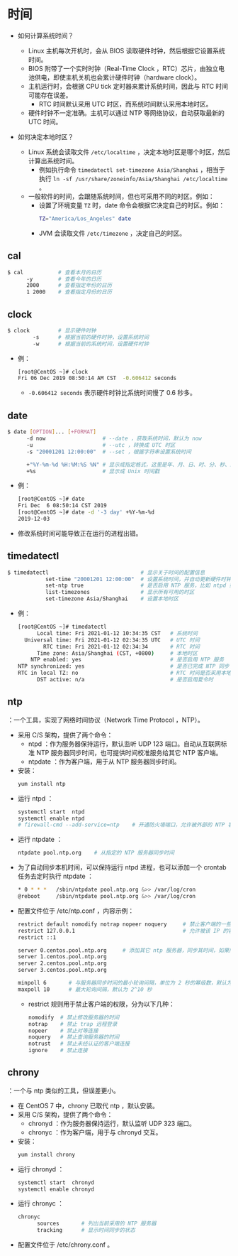 # 时间

- 如何计算系统时间？
  - Linux 主机每次开机时，会从 BIOS 读取硬件时钟，然后根据它设置系统时间。
  - BIOS 附带了一个实时时钟（Real-Time Clock ，RTC）芯片，由独立电池供电，即使主机关机也会累计硬件时钟（hardware clock）。
  - 主机运行时，会根据 CPU tick 定时器来累计系统时间，因此与 RTC 时间可能存在误差。
    - RTC 时间默认采用 UTC 时区，而系统时间默认采用本地时区。
  - 硬件时钟不一定准确。主机可以通过 NTP 等网络协议，自动获取最新的 UTC 时间。

- 如何决定本地时区？
  - Linux 系统会读取文件 `/etc/localtime` ，决定本地时区是哪个时区，然后计算出系统时间。
    - 例如执行命令 `timedatectl set-timezone Asia/Shanghai` ，相当于执行 `ln -sf /usr/share/zoneinfo/Asia/Shanghai /etc/localtime` 。
  - 一般软件的时间，会跟随系统时间，但也可采用不同的时区。例如：
    - 设置了环境变量 `TZ` 时，date 命令会根据它决定自己的时区。例如：
      ```sh
      TZ="America/Los_Angeles" date
      ```
    - JVM 会读取文件 `/etc/timezone` ，决定自己的时区。

## cal

```sh
$ cal           # 查看本月的日历
      -y        # 查看今年的日历
      2000      # 查看指定年份的日历
      1 2000    # 查看指定月份的日历
```

## clock

```sh
$ clock         # 显示硬件时钟
        -s      # 根据当前的硬件时钟，设置系统时间
        -w      # 根据当前的系统时间，设置硬件时钟
```
- 例：
  ```sh
  [root@CentOS ~]# clock
  Fri 06 Dec 2019 08:50:14 AM CST  -0.606412 seconds
  ```
  - `-0.606412 seconds` 表示硬件时钟比系统时间慢了 0.6 秒多。

## date

```sh
$ date [OPTION]... [+FORMAT]
      -d now                  # --date ，获取系统时间，默认为 now
      -u                      # --utc ，转换成 UTC 时区
      -s "20001201 12:00:00"  # --set ，根据字符串设置系统时间

      +"%Y-%m-%d %H:%M:%S %N" # 显示成指定格式，这里是年、月、日、时、分、秒、纳秒
      +%s                     # 显示成 Unix 时间戳
```
- 例：
  ```sh
  [root@CentOS ~]# date
  Fri Dec  6 08:50:14 CST 2019
  [root@CentOS ~]# date -d '-3 day' +%Y-%m-%d
  2019-12-03
  ```
- 修改系统时间可能导致正在运行的进程出错。

## timedatectl

```sh
$ timedatectl                             # 显示关于时间的配置信息
            set-time "20001201 12:00:00"  # 设置系统时间，并自动更新硬件时钟
            set-ntp true                  # 是否启用 NTP 服务，比如 ntpd 或 chronyd
            list-timezones                # 显示所有可用的时区
            set-timezone Asia/Shanghai    # 设置本地时区

```
- 例：
  ```sh
  [root@CentOS ~]# timedatectl
        Local time: Fri 2021-01-12 10:34:35 CST   # 系统时间
    Universal time: Fri 2021-01-12 02:34:35 UTC   # UTC 时间
          RTC time: Fri 2021-01-12 02:34:34       # RTC 时间
        Time zone: Asia/Shanghai (CST, +0800)     # 本地时区
      NTP enabled: yes                            # 是否启用 NTP 服务
  NTP synchronized: yes                           # 是否已完成 NTP 同步
  RTC in local TZ: no                             # RTC 时间是否采用本地时区
        DST active: n/a                           # 是否启用夏令时
  ```

## ntp

：一个工具，实现了网络时间协议（Network Time Protocol ，NTP）。
- 采用 C/S 架构，提供了两个命令：
  - ntpd ：作为服务器保持运行，默认监听 UDP 123 端口。自动从互联网标准 NTP 服务器同步时间，也可提供时间校准服务给其它 NTP 客户端。
  - ntpdate ：作为客户端，用于从 NTP 服务器同步时间。
- 安装：
  ```sh
  yum install ntp
  ```
- 运行 ntpd ：
  ```sh
  systemctl start  ntpd
  systemctl enable ntpd
  # firewall-cmd --add-service=ntp    # 开通防火墙端口，允许被外部的 NTP 客户端访问
  ```
- 运行 ntpdate ：
  ```sh
  ntpdate pool.ntp.org    # 从指定的 NTP 服务器同步时间
  ```
- 为了自动同步本机时间，可以保持运行 ntpd 进程，也可以添加一个 crontab 任务去定时执行 ntpdate ：
  ```sh
  * 0 * * *   /sbin/ntpdate pool.ntp.org &>> /var/log/cron
  @reboot     /sbin/ntpdate pool.ntp.org &>> /var/log/cron
  ```
- 配置文件位于 /etc/ntp.conf ，内容示例：
  ```sh
  restrict default nomodify notrap nopeer noquery     # 禁止客户端的一些权限
  restrict 127.0.0.1                                  # 允许被该 IP 的客户端连接，且不禁止权限
  restrict ::1

  server 0.centos.pool.ntp.org     # 添加其它 ntp 服务器，同步其时间，如果同步失败则尝试下一个
  server 1.centos.pool.ntp.org
  server 2.centos.pool.ntp.org
  server 3.centos.pool.ntp.org

  minpoll 6       # 与服务器同步时间的最小轮询间隔，单位为 2 秒的幂级数，默认为 2^6 秒
  maxpoll 10      # 最大轮询间隔，默认为 2^10 秒
  ```
  - restrict 规则用于禁止客户端的权限，分为以下几种：
    ```sh
    nomodify  # 禁止修改服务器的时间
    notrap    # 禁止 trap 远程登录
    nopeer    # 禁止对等连接
    noquery   # 禁止查询服务器的时间
    notrust   # 禁止未经认证的客户端连接
    ignore    # 禁止连接
    ```

## chrony

：一个与 ntp 类似的工具，但误差更小。
- 在 CentOS 7 中，chrony 已取代 ntp ，默认安装。
- 采用 C/S 架构，提供了两个命令：
  - chronyd ：作为服务器保持运行，默认监听 UDP 323 端口。
  - chronyc ：作为客户端，用于与 chronyd 交互。
- 安装：
  ```sh
  yum install chrony
  ```
- 运行 chronyd ：
  ```sh
  systemctl start  chronyd
  systemctl enable chronyd
  ```
- 运行 chronyc ：
  ```sh
  chronyc
        sources       # 列出当前采用的 NTP 服务器
        tracking      # 显示时间同步的状态
  ```
- 配置文件位于 /etc/chrony.conf 。
